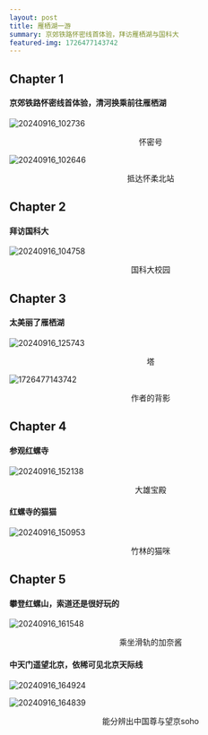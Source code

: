 ```yaml
---
layout: post
title: 雁栖湖一游
summary: 京郊铁路怀密线首体验，拜访雁栖湖与国科大
featured-img: 1726477143742
---
```


## Chapter 1

#### 京郊铁路怀密线首体验，清河换乘前往雁栖湖

![20240916_102736](https://github.com/Limerances/blog/raw/master/assets/img/content/tour/20240916_102736.jpg)

<center>怀密号</center>

![20240916_102646](https://github.com/Limerances/blog/raw/master/assets/img/content/tour/20240916_102646.jpg)

<center>抵达怀柔北站</center>



## Chapter 2

#### 拜访国科大

![20240916_104758](https://github.com/Limerances/blog/raw/master/assets/img/content/tour/20240916_104758.jpg)

<center>国科大校园</center>



## Chapter 3

#### 太美丽了雁栖湖

![20240916_125743](https://github.com/Limerances/blog/raw/master/assets/img/content/tour/20240916_125743.jpg)

<center>塔</center>

![1726477143742](https://github.com/Limerances/blog/raw/master/assets/img/content/tour/1726477143742.jpg)

<center>作者的背影</center>



## Chapter 4

#### 参观红螺寺

![20240916_152138](https://github.com/Limerances/blog/raw/master/assets/img/content/tour/20240916_152138.jpg)

<center>大雄宝殿</center>

#### 红螺寺的猫猫

![20240916_150953](https://github.com/Limerances/blog/raw/master/assets/img/content/tour/20240916_150953.jpg)

<center>竹林的猫咪</center>



## Chapter 5

#### 攀登红螺山，索道还是很好玩的

![20240916_161548](https://github.com/Limerances/blog/raw/master/assets/img/content/tour/20240916_161548.jpg)

<center>乘坐滑轨的加奈酱</center>

#### 中天门遥望北京，依稀可见北京天际线

![20240916_164924](C:\Users\Limerance\Desktop\软件工程\blog\assets\img\content\tour\20240916_164924.jpg)

![20240916_164839](C:\Users\Limerance\Desktop\软件工程\blog\assets\img\content\tour\20240916_164839.jpg)

<center>能分辨出中国尊与望京soho</center>
